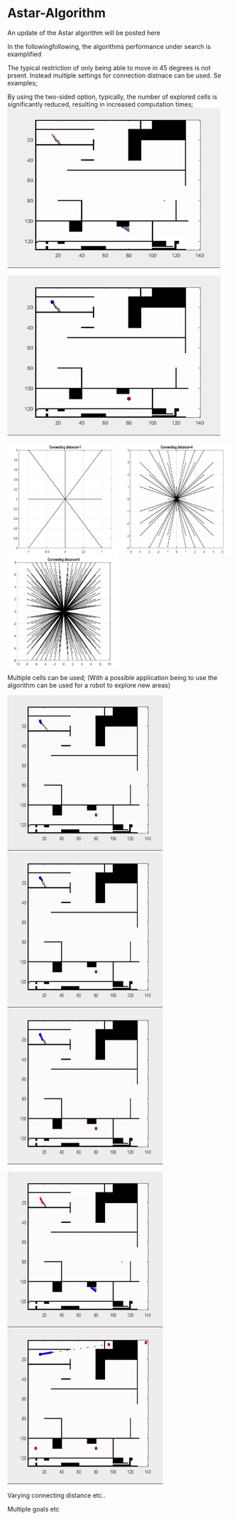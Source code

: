 # Astar-Algorithm
An update of the Astar algorithm will be posted here

In the followingfollowing, the algorithms performance under search is examplified

The typical restriction of only being able to move in 45 degrees is not prsent. Instead multiple settings for connection distnace can be used. Se examples; 

By using the two-sided option, typically, the number of explored cells is significantly reduced, resulting in increased computation times;
![TESt0](Figures/AStar2.gif)

![TESt0](Figures/AStar3.gif)

                         
<img src="https://github.com/EinarUeland/Astar-Algorithm/blob/TestRnd/Figures/ASTARSHOWCon1.png"   width="250" height="250"> <img src="https://github.com/EinarUeland/Astar-Algorithm/blob/TestRnd/Figures/ASTARSHOWCon4.png"   width="250" height="250"> <img src="https://github.com/EinarUeland/Astar-Algorithm/blob/TestRnd/Figures/ASTARSHOWCon8.png"   width="250" height="250">



Multiple cells can be used; (With a possible application being to use the algorithm can be used for a robot to explore new areas)

<img src="https://github.com/EinarUeland/Astar-Algorithm/blob/TestRnd/Figures/ASt3arC1.gif"   width="350" height="350"> <img src="https://github.com/EinarUeland/Astar-Algorithm/blob/TestRnd/Figures/ASt3arC4.gif"   width="350" height="350"> <img src="https://github.com/EinarUeland/Astar-Algorithm/blob/TestRnd/Figures/ASt3arC10.gif"   width="350" height="350">


<img src="https://github.com/EinarUeland/Astar-Algorithm/blob/TestRnd/Figures/2Sided.gif"   width="350" height="350"> 

<img src="https://github.com/EinarUeland/Astar-Algorithm/blob/TestRnd/Figures/Multiple.gif"   width="350" height="350"> 



Varying connecting distance etc..

Multiple goals etc
